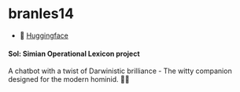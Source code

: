 # branles14
- 🤗 [Huggingface](https://huggingface.co/branles14)
  
#### Sol: Simian Operational Lexicon project
A chatbot with a twist of Darwinistic brilliance - The witty companion designed for the modern hominid. 🤖🐒
